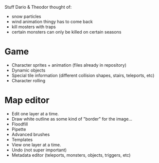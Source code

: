 ﻿Stuff Dario & Theodor thought of:

+ snow particles
+ wind animation thingy has to come back
+ kill mosters with traps
+ certain monsters can only be killed on certain seasons

# Game

+ Character sprites + animation (files already in repository)
+ Dynamic objects
+ Special tile information (different collision shapes, stairs, teleports, etc)
+ Character rolling

# Map editor

+ Edit one layer at a time.
+ Draw white outline as some kind of "border" for the image...
+ Floodfill
+ Pipette
+ Advanced brushes
+ Templates
+ View one layer at a time.
+ Undo (not super important)
+ Metadata editor (teleports, monsters, objects, triggers, etc)